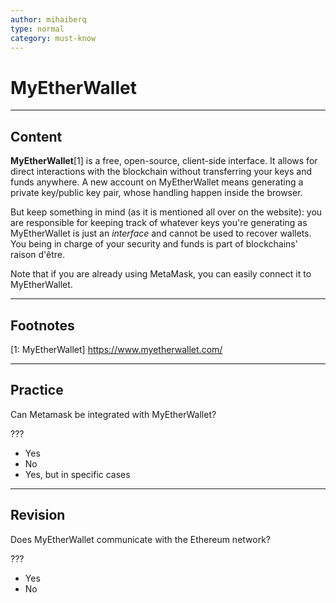 ```yaml
---
author: mihaiberq
type: normal
category: must-know
---
```


# MyEtherWallet


---

## Content

**MyEtherWallet**[1] is a free, open-source, client-side interface. It allows for direct interactions with the blockchain without transferring your keys and funds anywhere. A new account on MyEtherWallet means generating a private key/public key pair, whose handling happen inside the browser. 

But keep something in mind (as it is mentioned all over on the website): you are responsible for keeping track of whatever keys you're generating as MyEtherWallet is just an *interface* and cannot be used to recover wallets. You being in charge of your security and funds is part of blockchains' raison d'être.

Note that if you are already using MetaMask, you can easily connect it to MyEtherWallet.


---

## Footnotes

[1: MyEtherWallet]
<https://www.myetherwallet.com/>


---

## Practice

Can Metamask be integrated with MyEtherWallet?

???

* Yes
* No
* Yes, but in specific cases


---

## Revision

Does MyEtherWallet communicate with the Ethereum network?

???

* Yes
* No
